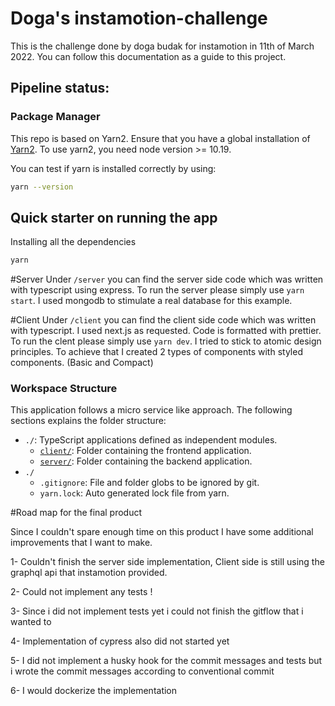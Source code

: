 
# Doga's instamotion-challenge

This is the challenge done by doga budak for instamotion in 11th of March 2022.
You can follow this documentation as a guide to this project.

## Pipeline status:

### Package Manager
This repo is based on Yarn2. Ensure that you have a global installation of
[Yarn2](https://yarnpkg.com/getting-started/install#global-install).
To use yarn2, you need node version >= 10.19.

You can test if yarn is installed correctly by using:
```sh
yarn --version
```

## Quick starter on running the app
Installing all the dependencies
```sh
yarn
```

#Server
Under `/server` you can find the server side code which was written with typescript using express.
To run the server please simply use `yarn start`. I used mongodb to stimulate a real database for this example.

#Client
Under `/client` you can find the client side code which was written with typescript. I used next.js as requested. Code is formatted with prettier.
To run the clent please simply use `yarn dev`.
I tried to stick to atomic design principles. To achieve that I created 2 types of components with styled components. (Basic and Compact)

### Workspace Structure
This application follows a micro service like approach. The following sections explains the folder structure:

- `./`: TypeScript applications defined as independent modules.
    - [`client/`](client/): Folder containing the frontend application.
    - [`server/`](server/): Folder containing the backend application.
- `./`
    - `.gitignore`: File and folder globs to be ignored by git.
    - `yarn.lock`: Auto generated lock file from yarn.



#Road map for the final product

Since I couldn't spare enough time on this product I have some additional improvements that I want to make.

1- Couldn't finish the server side implementation, Client side is still using the graphql api that instamotion provided.

2- Could not implement any tests !

3- Since i did not implement tests yet i could not finish the gitflow that i wanted to 

4- Implementation of cypress also did not started yet 

5- I did not implement a husky hook for the commit messages and tests but i wrote the commit messages according to conventional commit

6- I would dockerize the implementation

